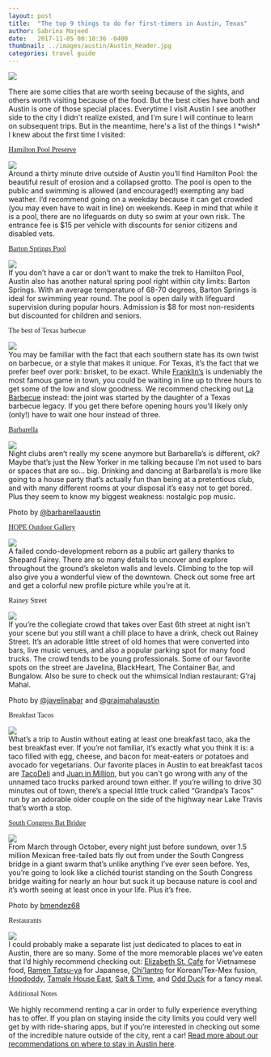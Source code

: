 ```yaml
---
layout: post
title:  "The top 9 things to do for first-timers in Austin, Texas"
author: Sabrina Majeed
date:   2017-11-05 00:10:36 -0400
thumbnail: ../images/austin/Austin_Header.jpg
categories: travel guide
---
```


![](../images/austin/Austin_Header.jpg)
<p class="mt3">There are some cities that are worth seeing because of the sights, and others worth visiting because of the food. But the best cities have both and Austin is one of those special places. Everytime I visit Austin I see another side to the city I didn't realize existed, and I'm sure I will continue to learn on subsequent trips. But in the meantime, here's a list of the things I *wish* I knew about the first time I visited:</p>

<p class="f3 pt3 lh-title" style="font-family: 'Gilroy-ExtraBold'"><a href="https://parks.traviscountytx.gov/find-a-park/hamilton-pool" class="link underline-hover orange" target="_blank">Hamilton Pool Preserve</a></p>
<div class="fl w-100 pr1-ns mb3">
<img src="../images/austin/HamiltonPool.jpg">
</div>
Around a thirty minute drive outside of Austin you’ll find Hamilton Pool: the beautiful result of erosion and a collapsed grotto. The pool is open to the public and swimming is allowed (and encouraged!) exempting any bad weather. I’d recommend going on a weekday because it can get crowded (you may even have to wait in line) on weekends. Keep in mind that while it is a pool, there are no lifeguards on duty so swim at your own risk. The entrance fee is $15 per vehicle with discounts for senior citizens and disabled vets.

<p class="f3 pt3 lh-title" style="font-family: 'Gilroy-ExtraBold'"><a href="https://austintexas.gov/department/barton-springs-pool" class="link underline-hover orange" target="_blank">Barton Springs Pool</a></p>
<div class="fl w-100 pr1-ns mb3">
<img src="../images/austin/Barton2.jpg">
</div>
If you don’t have a car or don’t want to make the trek to Hamilton Pool, Austin also has another natural spring pool right within city limits: Barton Springs. With an average temperature of 68-70 degrees, Barton Springs is ideal for swimming year round. The pool is open daily with lifeguard supervision during popular hours. Admission is $8 for most non-residents but discounted for children and seniors.

<p class="f3 pt3 lh-title" style="font-family: 'Gilroy-ExtraBold'">The best of Texas barbecue</p>
<div class="fl w-100 pr1-ns mb3">
<img src="../images/austin/Barbecue.jpg">
</div>
You may be familiar with the fact that each southern state has its own twist on barbecue, or a style that makes it unique. For Texas, it’s the fact that we prefer beef over pork: brisket, to be exact. While <a href="https://franklinbbq.com/">Franklin’s</a> is undeniably the most famous game in town, you could be waiting in line up to three hours to get some of the low and slow goodness. We recommend checking out <a href="https://www.labarbecue.com/">La Barbecue</a> instead: the joint was started by the daughter of a Texas barbecue legacy. If you get there before opening hours you’ll likely only (only!) have to wait one hour instead of three.

<p class="f3 pt3 lh-title" style="font-family: 'Gilroy-ExtraBold'"><a href="https://foursquare.com/v/barbarella/4b52a8e5f964a5204c8527e3" class="link underline-hover orange" target="_blank">Barbarella</a></p>
<div class="fl w-100 pr1-ns mb3">
<img src="../images/austin/Barbarella.jpg">
</div>
Night clubs aren’t really my scene anymore but Barbarella’s is different, ok? Maybe that’s just the New Yorker in me talking because I’m not used to bars or spaces that are so… big. Drinking and dancing at Barbarella’s is more like going to a house party that’s actually fun than being at a pretentious club, and with many different rooms at your disposal it’s easy not to get bored. Plus they seem to know my biggest weakness: nostalgic pop music.
<p class="f7 light-silver">Photo by <a href="https://www.instagram.com/barbarellaaustin" target="_blank" class="link underline-hover orange">@barbarellaaustin</a></p>

<p class="f3 pt3 lh-title" style="font-family: 'Gilroy-ExtraBold'"><a href="http://hopecampaign.org/hopeprojects/hope-outdoor-gallery/" class="link underline-hover orange" target="_blank">HOPE Outdoor Gallery</a></p>
<div class="fl w-100 pr1-ns mb3">
<img src="../images/austin/Hope.jpg">
</div>
A failed condo-development reborn as a public art gallery thanks to Shepard Fairey. There are so many details to uncover and explore throughout the ground’s skeleton walls and levels. Climbing to the top will also give you a wonderful view of the downtown. Check out some free art and get a colorful new profile picture while you’re at it.

<p class="f3 pt3 lh-title" style="font-family: 'Gilroy-ExtraBold'">Rainey Street</p>
<div class="fl w-100 pr1-ns mb3">
<img src="../images/austin/Rainey.jpg">
</div>
If you’re the collegiate crowd that takes over East 6th street at night isn't your scene but you still want a chill place to have a drink, check out Rainey Street. It’s an adorable little street of old homes that were converted into bars, live music venues, and also a popular parking spot for many food trucks. The crowd tends to be young professionals. Some of our favorite spots on the street are Javelina, BlackHeart, The Container Bar, and Bungalow. Also be sure to check out the whimsical Indian restaurant: G’raj Mahal.
<p class="f7 light-silver">Photo by <a href="https://www.instagram.com/javelinabar/" target="_blank" class="link underline-hover orange">@javelinabar</a> and <a href="https://www.instagram.com/grajmahalaustin/" target="_blank" class="link underline-hover orange">@grajmahalaustin</a></p>

<p class="f3 pt3 lh-title" style="font-family: 'Gilroy-ExtraBold'">Breakfast Tacos</p>
<div class="fl w-100 pr1-ns mb3">
<img src="../images/austin/Tacos.jpg">
</div>
What’s a trip to Austin without eating at least one breakfast taco, aka the best breakfast ever. If you’re not familiar, it’s exactly what you think it is: a taco filled with egg, cheese, and bacon for meat-eaters or potatoes and avocado for vegetarians. Our favorite places in Austin to eat breakfast tacos are <a href="http://www.tacodeli.com/">TacoDeli</a> and <a href="http://juaninamillion.com/">Juan in Million</a>, but you can't go wrong with any of the unnamed taco trucks parked around town either. If you’re willing to drive 30 minutes out of town, there’s a special little truck called “Grandpa’s Tacos” run by an adorable older couple on the side of the highway near Lake Travis that’s worth a stop.

<p class="f3 pt3 lh-title" style="font-family: 'Gilroy-ExtraBold'"><a href="http://www.batsinaustin.com/" class="link underline-hover orange" target="_blank">South Congress Bat Bridge</a></p>
<div class="fl w-100 pr1-ns mb3">
<img src="../images/austin/Bats.jpg">
</div>
From March through October, every night just before sundown, over 1.5 million Mexican free-tailed bats fly out from under the South Congress bridge in a giant swarm that’s unlike anything I’ve ever seen before. Yes, you’re going to look like a clichéd tourist standing on the South Congress bridge waiting for nearly an hour but suck it up because nature is cool and it’s worth seeing at least once in your life. Plus it’s free.
<p class="f7 light-silver">Photo by <a href="https://www.flickr.com/photos/bmendez68/" target="_blank" class="link underline-hover orange">bmendez68</a></p>

<p class="f3 pt3 lh-title" style="font-family: 'Gilroy-ExtraBold'">Restaurants</p>
<div class="fl w-100 pr1-ns mb3">
<img src="../images/austin/Restaurants.jpg">
</div>
I could probably make a separate list just dedicated to places to eat in Austin, there are so many. Some of the more memorable places we’ve eaten that I’d highly recommend checking out: <a href="https://foursquare.com/v/elizabeth-st-caf%C3%A9/4ef4c212b8f77e0f983c04e4">Elizabeth St. Cafe</a> for Vietnamese food, <a href="https://foursquare.com/v/ramen-tatsuya/501831f5e4b06251be422605">Ramen Tatsu-ya</a> for Japanese, <a href="https://foursquare.com/v/chilantro/54b495ab498ebacc93b337bf">Chi’lantro</a> for Korean/Tex-Mex fusion, <a href="https://foursquare.com/v/hopdoddy-burger-bar/4cb5e045e262b60c46cb6ae0">Hopdoddy</a>, <a href="https://foursquare.com/v/tamale-house-east/4f5cd4e6e4b008b15792ebac">Tamale House East</a>, <a href="https://foursquare.com/v/salt--time/50d3997ae4b0200540c19f7c">Salt & Time</a>, and <a href="https://foursquare.com/v/odd-duck/5256c1f611d2949f1623a789">Odd Duck</a> for a fancy meal.

<div class="fl w-100 mt4 mb0">
<p class="tc f2" style="font-family: 'Gilroy-ExtraBold'">Additional Notes</p></div>

We highly recommend renting a car in order to fully experience everything has to offer. If you plan on staying inside the city limits you could very well get by with ride-sharing apps, but if you’re interested in checking out some of the incredible nature outside of the city, rent a car! <a href="http://theinnbox.co/best-airbnbs-austin-texas/">Read more about our recommendations on where to stay in Austin here</a>.
